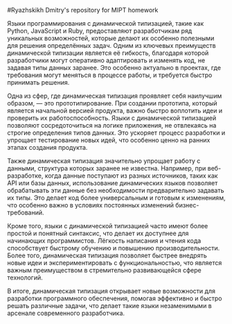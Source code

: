 #Ryazhskikh Dmitry's repository for MIPT homework

Языки программирования с динамической типизацией, такие как Python, JavaScript и Ruby, предоставляют разработчикам ряд уникальных возможностей, которые делают их особенно полезными для решения определённых задач. Одним из ключевых преимуществ динамической типизации является её гибкость, благодаря которой разработчики могут оперативно адаптировать и изменять код, не задавая типы данных заранее. Это особенно актуально в проектах, где требования могут меняться в процессе работы, и требуется быстро принимать решения.

Одна из сфер, где динамическая типизация проявляет себя наилучшим образом, — это прототипирование. При создании прототипа, который является начальной версией продукта, важно быстро воплотить идеи и проверить их работоспособность. Языки с динамической типизацией позволяют сосредоточиться на логике приложения, не отвлекаясь на строгие определения типов данных. Это ускоряет процесс разработки и упрощает тестирование новых идей, что особенно ценно на ранних этапах создания продукта.

Также динамическая типизация значительно упрощает работу с данными, структура которых заранее не известна. Например, при веб-разработке, когда данные поступают из разных источников, таких как API или базы данных, использование динамических языков позволяет обрабатывать эти данные без необходимости предварительно задавать их типы. Это делает код более универсальным и готовым к изменениям, что особенно важно в условиях постоянных изменений бизнес-требований.

Кроме того, языки с динамической типизацией часто имеют более простой и понятный синтаксис, что делает их доступнее для начинающих программистов. Лёгкость написания и чтения кода способствует быстрому обучению и повышению производительности. Более того, динамическая типизация позволяет быстрее внедрять новые идеи и экспериментировать с функциональностью, что является важным преимуществом в стремительно развивающейся сфере технологий.

В итоге, динамическая типизация открывает новые возможности для разработки программного обеспечения, помогая эффективно и быстро решать различные задачи, что делает такие языки незаменимыми в арсенале современного разработчика.